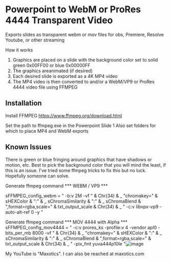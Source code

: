 # Powerpoint to WebM or ProRes 4444 Transparent Video
Exports slides as transparent webm or mov files for obs, Premiere, Resolve Youtube, or other streaming

How it works
1. Graphics are placed on a slide with the background color set to solid green 0x00FF00 or blue 0x00000FF
2. The graphics areanimated (if desired)
3. Each desired slide is exported as a 4K MP4 video 
4. The MP4 video is then converted to and/or a WebM/VP9 or ProRes 4444 video file using FFMPEG

## Installation
Install FFMPEG
https://www.ffmpeg.org/download.html

Set the path to ffmpeg.exe in the Powerpoint Slide 1
Also set folders for which to place MP4 and WebM exports

## Known Issues
There is green or blue fringing around graphics that have shadows or motion, etc. Best to pick the background color that you will mind the least, if this is an issue.  I've tried some ffmpeg tricks to fix this but no luck.  Hopefully someone can solve.

Generate ffmpeg command *** WEBM / VP9 ***

sFFMPEG_config_webm = " -b:v 2M -vf " & Chr(34) & _
 "chromakey=" & sHEXColor & ":" & _
 sChromaSimilarity & ":" & _
 sChromaBlend & ",format=rgba,scale=" & txt_output_scale & Chr(34) & _
 " -c:v libvpx-vp9 -auto-alt-ref 0 -y "

Generate ffmpeg command *** MOV 4444 with Alpha ***
sFFMPEG_config_mov4444 = " -c:v prores_ks -profile:v 4 -vendor apl0 -bits_per_mb 8000  -vf " & Chr(34) & _
 "chromakey=" & sHEXColor & ":" & _
 sChromaSimilarity & ":" & _
 sChromaBlend & ",format=rgba,scale=" & txt_output_scale & Chr(34) & _
 " -pix_fmt yuva444p10le "![image](https://user-images.githubusercontent.com/512477/200072982-881a4405-a507-4154-9c9e-e5d017059c01.png)


My YouTube is "Maxotics".  I can also be reached at maxotics.com




